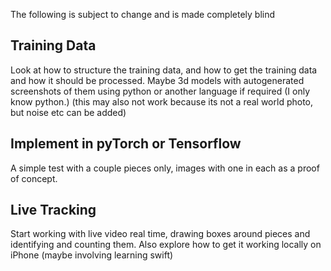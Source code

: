 The following is subject to change and is made completely blind
## Training Data
Look at how to structure the training data, and how to get the training data and how it should be processed. Maybe 3d models with autogenerated screenshots of them using python or another language if required (I only know python.) (this may also not work because its not a real world photo, but noise etc can be added)
## Implement in pyTorch or Tensorflow
A simple test with a couple pieces only, images with one in each as a proof of concept. 
## Live Tracking
Start working with live video real time, drawing boxes around pieces and identifying and counting them. Also explore how to get it working locally on iPhone (maybe involving learning swift)